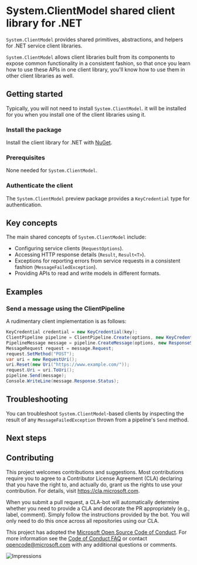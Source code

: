 # System.ClientModel shared client library for .NET

`System.ClientModel` provides shared primitives, abstractions, and helpers for .NET service client libraries.

`System.ClientModel` allows client libraries built from its components to expose common functionality in a consistent fashion, so that once you learn how to use these APIs in one client library, you'll know how to use them in other client libraries as well.

## Getting started

Typically, you will not need to install `System.ClientModel`.
it will be installed for you when you install one of the client libraries using it.

### Install the package

Install the client library for .NET with [NuGet](https://www.nuget.org/).

### Prerequisites

None needed for `System.ClientModel`.

### Authenticate the client

The `System.ClientModel` preview package provides a `KeyCredential` type for authentication.

## Key concepts

The main shared concepts of `System.ClientModel` include:

- Configuring service clients (`RequestOptions`).
- Accessing HTTP response details (`Result`, `Result<T>`).
- Exceptions for reporting errors from service requests in a consistent fashion (`MessageFailedException`).
- Providing APIs to read and write models in different formats.

## Examples

### Send a message using the ClientPipeline

A rudimentary client implementation is as follows:

```csharp
KeyCredential credential = new KeyCredential(key);
ClientPipeline pipeline = ClientPipeline.Create(options, new KeyCredentialAuthenticationPolicy(credential, "Authorization", "Bearer"));
PipelineMessage message = pipeline.CreateMessage(options, new ResponseStatusClassifier(stackalloc ushort[] { 200 }));
MessageRequest request = message.Request;
request.SetMethod("POST");
var uri = new RequestUri();
uri.Reset(new Uri("https://www.example.com/"));
request.Uri = uri.ToUri();
pipeline.Send(message);
Console.WriteLine(message.Response.Status);
```

## Troubleshooting

You can troubleshoot `System.ClientModel`-based clients by inspecting the result of any `MessageFailedException` thrown from a pipeline's `Send` method.

## Next steps

## Contributing

This project welcomes contributions and suggestions. Most contributions require you to agree to a Contributor License Agreement (CLA) declaring that you have the right to, and actually do, grant us the rights to use your contribution. For details, visit https://cla.microsoft.com.

When you submit a pull request, a CLA-bot will automatically determine whether you need to provide a CLA and decorate the PR appropriately (e.g., label, comment). Simply follow the instructions provided by the bot. You will only need to do this once across all repositories using our CLA.

This project has adopted the [Microsoft Open Source Code of Conduct][code_of_conduct]. For more information see the [Code of Conduct FAQ][code_of_conduct_faq] or contact opencode@microsoft.com with any additional questions or comments.

![Impressions](https://azure-sdk-impressions.azurewebsites.net/api/impressions/azure-sdk-for-net%2Fsdk%2Fcore%2FAzure.Core%2FREADME.png)

[code_of_conduct]: https://opensource.microsoft.com/codeofconduct
[code_of_conduct_faq]: https://opensource.microsoft.com/codeofconduct/faq/
